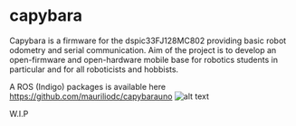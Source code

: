 capybara
========

Capybara is a firmware for the dspic33FJ128MC802 providing basic robot odometry and serial communication.
Aim of the project is to develop an open-firmware and open-hardware mobile base for robotics students in particular 
and for all roboticists and hobbists.

A ROS (Indigo) packages is available here https://github.com/mauriliodc/capybarauno
![alt text](https://github.com/mauriliodc/capybarauno "Capybara")

W.I.P

